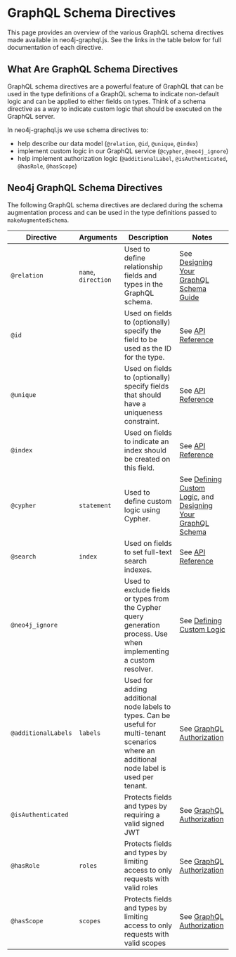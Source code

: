 # GraphQL Schema Directives

This page provides an overview of the various GraphQL schema directives made available in neo4j-graphql.js. See the links in the table below for full documentation of each directive.

## What Are GraphQL Schema Directives

GraphQL schema directives are a powerful feature of GraphQL that can be used in the type definitions of a GraphQL schema to indicate non-default logic and can be applied to either fields on types. Think of a schema directive as a way to indicate custom logic that should be executed on the GraphQL server.

In neo4j-graphql.js we use schema directives to:

- help describe our data model (`@relation`, `@id`, `@unique`, `@index`)
- implement custom logic in our GraphQL service (`@cypher`, `@neo4j_ignore`)
- help implement authorization logic (`@additionalLabel`, `@isAuthenticated`, `@hasRole`, `@hasScope`)

## Neo4j GraphQL Schema Directives

The following GraphQL schema directives are declared during the schema augmentation process and can be used in the type definitions passed to `makeAugmentedSchema`.

| Directive           | Arguments           | Description                                                                                                                                  | Notes                                                                                                                                                                                                               |
| ------------------- | ------------------- | -------------------------------------------------------------------------------------------------------------------------------------------- | ------------------------------------------------------------------------------------------------------------------------------------------------------------------------------------------------------------------- |
| `@relation`         | `name`, `direction` | Used to define relationship fields and types in the GraphQL schema.                                                                          | See [Designing Your GraphQL Schema Guide](guide-graphql-schema-design.mdx)                                                                                                                                          |
| `@id`               |                     | Used on fields to (optionally) specify the field to be used as the ID for the type.                                                          | See [API Reference](https://grandstack.io/docs/neo4j-graphql-js-api#assertschemaoptionsnull)                                                                                                                        |
| `@unique`           |                     | Used on fields to (optionally) specify fields that should have a uniqueness constraint.                                                      | See [API Reference](https://grandstack.io/docs/neo4j-graphql-js-api#assertschemaoptionsnull)                                                                                                                        |
| `@index`            |                     | Used on fields to indicate an index should be created on this field.                                                                         | See [API Reference](https://grandstack.io/docs/neo4j-graphql-js-api#assertschemaoptionsnull)                                                                                                                        |
| `@cypher`           | `statement`         | Used to define custom logic using Cypher.                                                                                                    | See [Defining Custom Logic](graphql-custom-logic.mdx#the-cypher-graphql-schema-directive), and [Designing Your GraphQL Schema](guide-graphql-schema-design.mdx#defining-custom-logic-with-cypher-schema-directives) |
| `@search`           | `index`             | Used on fields to set full-text search indexes.                                                                                              | See [API Reference](https://grandstack.io/docs/neo4j-graphql-js-api#searchschemaoptionsnull)                                                                                                                        |
| `@neo4j_ignore`     |                     | Used to exclude fields or types from the Cypher query generation process. Use when implementing a custom resolver.                           | See [Defining Custom Logic](graphql-custom-logic.mdx#implementing-custom-resolvers)                                                                                                                                 |
| `@additionalLabels` | `labels`            | Used for adding additional node labels to types. Can be useful for multi-tenant scenarios where an additional node label is used per tenant. | See [GraphQL Authorization](neo4j-graphql-js-middleware-authorization.mdx#additionallabels)                                                                                                                         |
| `@isAuthenticated`  |                     | Protects fields and types by requiring a valid signed JWT                                                                                    | See [GraphQL Authorization](neo4j-graphql-js-middleware-authorization.mdx#isauthenticated)                                                                                                                          |
| `@hasRole`          | `roles`             | Protects fields and types by limiting access to only requests with valid roles                                                               | See [GraphQL Authorization](neo4j-graphql-js-middleware-authorization.mdx#hasrole)                                                                                                                                  |
| `@hasScope`         | `scopes`            | Protects fields and types by limiting access to only requests with valid scopes                                                              | See [GraphQL Authorization](neo4j-graphql-js-middleware-authorization.mdx#hasscope)                                                                                                                                 |
